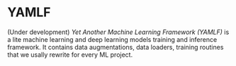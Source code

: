 # YAMLF
(Under development)
*Yet Another Machine Learning Framework (YAMLF)* is a lite machine learning and deep learning models training and inference framework. It contains data augmentations, data loaders, training routines that we usally rewrite for every ML project.
